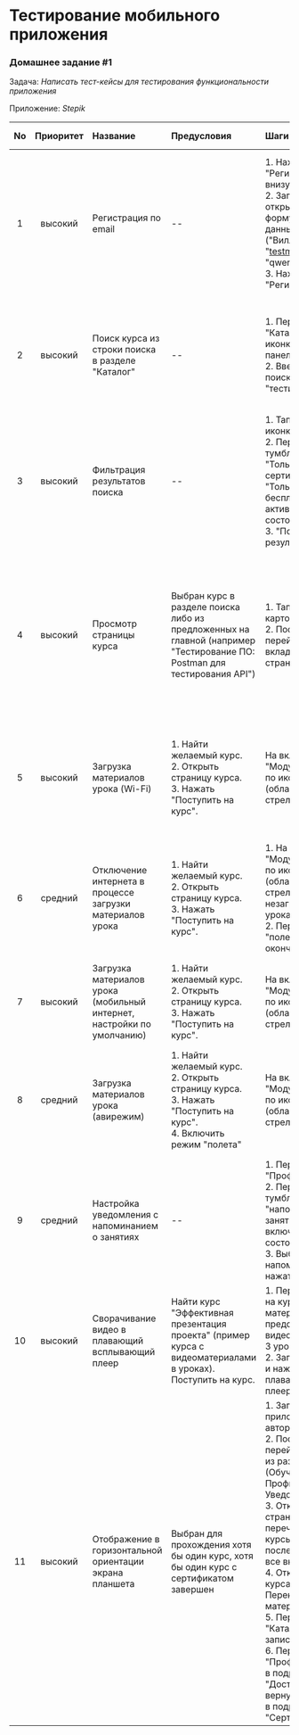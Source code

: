 # Тестирование мобильного приложения

### Домашнее задание #1

Задача: _Написать тест-кейсы для тестирования функциональности приложения_

Приложение: _Stepik_

| No | Приоритет | Название | Предусловия | Шаги | Ожидаемый результат | Комментарий |
| :--: | :--: | :--- | :--- | :--- | :--- | :--- |
| 1 | высокий | Регистрация по email | -- | 1. Нажать ссылку "Регистрация" внизу экрана.<br>2. Заполнить открывшуюся форму валидными данными ("Вилланель", "testmail@mail.com", "qwerty"). <br>3. Нажать "Регистрация" | Открывается главная страница, появляется приветственное попап-сообщение для настройки уведомления-напоминания.<br>На указанный email приходит сообщение с ссылкой для подтверждения регистрации. |  |
| 2 | высокий | Поиск курса из строки поиска в разделе "Каталог" | -- | 1. Перейти в "Каталог" тапом по иконке на нижней панели.<br>2. Ввести в строку поиска запрос "тестирование" | 1. Открывается раздел "Каталог". <br>2. Выводятся карточки курсов, содержащих в названии слово искомое слово и его производные ("тестировании", "тестирования")  |  |
| 3 | высокий | Фильтрация результатов поиска | -- | 1. Тапнуть по иконке фильтр.<br>2. Переключить тумблеры фильтров "Только с сертификатом", "Только бесплатные" в активное состояние.<br>3. "Посмотреть результат". | Остаются только карточки курсов с обозначением "Сертификат" и указанием "Бесплатно" вместо цены |  |
| 4 | высокий | Просмотр страницы курса | Выбран курс в разделе  поиска либо из предложенных на главной (например "Тестирование ПО: Postman для тестирования API") | 1. Тапнуть по карточке курса. <br>2. Последовательно перейти по вкладкам на страннице курса. | 1. Открывается страница курса. <br>2. На каждой вкладке отображается соответствующая информация (либо сообщение, что в данный момент записи отсутствуют); на вкладке "Модули" выводится перечень модулей с уроками, не доступные для взаимодействия. |  |
| 5 | высокий | Загрузка материалов урока (Wi-Fi) | 1. Найти желаемый курс.<br>2. Открыть страницу курса. <br>3. Нажать "Поступить на курс". | На вкладке "Модули" тапнуть по иконке загрузки (облачко со стрелкой) у урока | Во время загрузки иконка меняется на значок загрузки, по окончании - на галочку. <br>При отключении интернета материалы загруженного урока отображаются. |  |
| 6 | средний | Отключение интернета в процессе загрузки материалов урока | 1. Найти желаемый курс.<br>2. Открыть страницу курса. <br>3. Нажать "Поступить на курс". | 1. На вкладке "Модули" тапнуть по иконке загрузки (облачко со стрелкой) у незагруженного урока. <br>2. Перейти в режим "полета" до окончания загрузки. | Иконка меняется на значок загрузки, на панели уведомлений появляется запись о файлах в очереди и необходимости включения Wi-Fi. При повторном включении Wi-Fi загрузка продолжается. |  |
| 7 | высокий | Загрузка материалов урока (мобильный интернет, настройки по умолчанию) | 1. Найти желаемый курс.<br>2. Открыть страницу курса. <br>3. Нажать "Поступить на курс". | На вкладке "Модули" тапнуть по иконке загрузки (облачко со стрелкой) у урока | Всплывает сообщение о том, что загрузка через мобильный интернет не доступна с ссылкой в "Настройки" | (в настройках по умолчанию установлено "Загружать только по Wi-Fi") |
| 8 | средний | Загрузка материалов урока (авирежим) | 1. Найти желаемый курс.<br>2. Открыть страницу курса. <br>3. Нажать "Поступить на курс".<br>4. Включить режим "полета" | На вкладке "Модули" тапнуть по иконке загрузки (облачко со стрелкой) у урока | Всплывает сообщение об отсутствии интернета | Всплывает сообщение о том, что загрузка через мобильный интернет не доступна с ссылкой в "Настройки" |
| 9 | средний | Настройка уведомления с напоминанием о занятиях | -- | 1. Перейти в раздел "Профиль". <br>2. Переключить тумблер "напоминать о занятиях" во включенное состояние.<br>3. Выбрать время напоминания, нажать "Ок". | В установленное время на устройстве появляется уведомление с напоминанием о занятиях |  |
| 10 | высокий | Сворачивание видео в плавающий всплывающий плеер | Найти курс "Эффективная презентация проекта" (пример курса с видеоматериалами в уроках).<br>Поступить на курс. | 1. Перейти к шагу на курсе, в котором материал представлен в видео формате (шаг 3 урока 1.1).<br>2. Запустить видео и нажать иконку плавающего плеера. | Видео сворачивается в плавающий плеер, остальная часть экрана доступна для взаимодействия. |  |
| 11 | высокий | Отображение в горизонтальной ориентации экрана планшета | Выбран для прохождения хотя бы один курс, хотя бы один курс с сертификатом завершен | 1. Запустить приложение и авторизоваться.<br>2. Последовательно перейти в каждый из разделов (Обучение, Каталог, Профиль, Уведомления).<br>3. Открыть страницу  курса из перечня "Мои курсы". Открыть последовательно все вкладки.<br>4. Открыть урок курса. Переключиться по материалам курса. <br>5. Перейти в раздел "Каталог", открыть запись из "сторис".<br>6. Перейти в раздел "Профиль", перейти в подраздел "Достижения", вернуться, перейти в подраздел "Сертификаты".    | Все экраны (разделы, страницы курсов, материалы уроков, сторис, подразделы профиля) отображаются в горизонтальный ориентации, элементы (карточки курсов) перераспределяются заполняя пространство экрана. |  |
